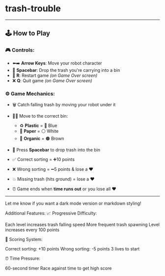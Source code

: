 ﻿# trash-trouble



---

## 🕹️ How to Play

### 🎮 Controls:

* ⬅️➡️ **Arrow Keys**: Move your robot character
* 🔲 **Spacebar**: Drop the trash you're carrying into a bin
* 🔄 **R**: Restart game *(on Game Over screen)*
* ❌ **Q**: Quit game *(on Game Over screen)*

### ⚙️ Game Mechanics:

* 🗑️ Catch falling trash by moving your robot under it
* 🚶‍♂️ Move to the correct bin:

  * ♻️ **Plastic** = 🔵 Blue
  * 📄 **Paper** = ⚪ White
  * 🍂 **Organic** = 🟤 Brown
* 🔽 Press **Spacebar** to drop trash into the bin
* ✅ Correct sorting = ➕10 points
* ❌ Wrong sorting = ➖5 points & lose a ❤️
* 💥 Missing trash (hits ground) = lose a ❤️
* ⏰ Game ends when **time runs out** or you lose all ❤️

---

Let me know if you want a dark mode version or markdown styling!


Additional Features:
📈 Progressive Difficulty:

Each level increases trash falling speed
More frequent trash spawning
Level increases every 100 points

🎯 Scoring System:

Correct sorting: +10 points
Wrong sorting: -5 points
3 lives to start

⏰ Time Pressure:

60-second timer
Race against time to get high score
